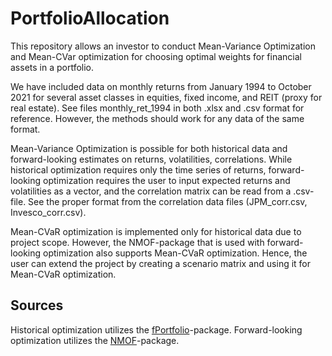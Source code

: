 # PortfolioAllocation
This repository allows an investor to conduct Mean-Variance Optimization and Mean-CVar optimization for choosing optimal weights for financial assets in a portfolio.

We have included data on monthly returns from January 1994 to October 2021 for several asset classes in equities, fixed income, and REIT (proxy for real estate). See files monthly_ret_1994 in both .xlsx and .csv format for reference. However, the methods should work for any data of the same format.

Mean-Variance Optimization is possible for both historical data and forward-looking estimates on returns, volatilities, correlations. While historical optimization requires only the time series of returns, forward-looking optimization requires the user to input expected returns and volatilities as a vector, and the correlation matrix can be read from a .csv-file. See the proper format from the correlation data files (JPM_corr.csv, Invesco_corr.csv).

Mean-CVaR optimization is implemented only for historical data due to project scope. However, the NMOF-package that is used with forward-looking optimization also supports Mean-CVaR optimization. Hence, the user can extend the project by creating a scenario matrix and using it for Mean-CVaR optimization.

## Sources

Historical optimization utilizes the [fPortfolio](https://cran.r-project.org/web/packages/fPortfolio/index.html)-package.
Forward-looking optimization utilizes the [NMOF](https://cran.r-project.org/web/packages/NMOF/index.html)-package.

